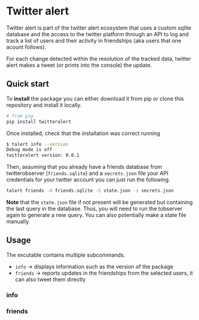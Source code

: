 # Twitter alert

Twitter alert is part of the twitter alert ecosystem that uses a custom
sqlite database and the access to the twitter platform through an API
to log and track a list of users and their activity in friendships
(aka users that one acount follows).

For each change detected within the resolution of the tracked data,
twitter alert makes a tweet (or prints into the console) the update.

## Quick start

To **install** the package you can either download it from pip or clone this
repository and install it locally.

```bash
# from pip
pip install twitteralert
```

Once installed, check that the installation was correct running 

```bash
$ talert info --version
Debug mode is off
twitteralert version: 0.0.1
```

Then, assuming that you already have a friends database from twitterobserver
(`friends.sqlite`) and a `secrets.json` file your API credentials for your twitter account
you can just run the following. 

```bash
talert friends -d friends.sqlite -S state.json -s secrets.json
```

**Note** that the  `state.json` file if not present
will be generated but containing the last query in the database. Thus, you
will need to run the tobserver again to generate a new query. You can also
potentially make a state file manually.

## Usage

The excutable contains multiple subcommands.

- `info` -> displays information such as the version of the package
- `friends` -> reports updates in the friendships from the selected users, it can also tweet them directly 

### info



### friends

